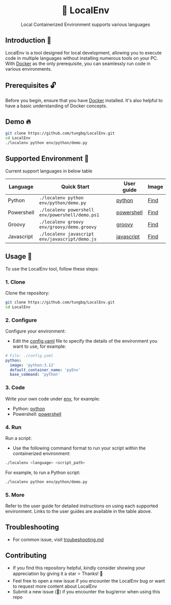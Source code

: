<h1 align="center">🐳 LocalEnv</h1>

<p align="center">Local Containerized Environment supports various languages</p>

## Introduction 👋

LocalEnv is a tool designed for local development, allowing you to execute code in multiple languages without installing numerous tools on your PC. With [Docker](https://www.docker.com/) as the only prerequisite, you can seamlessly run code in various environments.

## Prerequisites 🔓

Before you begin, ensure that you have [Docker](https://docs.docker.com/engine/install/) installed. It's also helpful to have a basic understanding of Docker concepts.

## Demo 🔥

```bash
git clone https://github.com/tungbq/LocalEnv.git
cd LocalEnv
./localenv python env/python/demo.py
```

## Supported Environment 🚀

Current support languages in below table

| Language   | Quick Start                                     | User guide                      | Image                                                 |
| ---------- | ----------------------------------------------- | ------------------------------- | ----------------------------------------------------- |
| Python     | `./localenv python env/python/demo.py`          | [python](./env/python/)         | [Find](https://hub.docker.com/_/python)               |
| Powershell | `./localenv powershell env/powershell/demo.ps1` | [powershell](./env/powershell/) | [Find](https://hub.docker.com/_/microsoft-powershell) |
| Groovy     | `./localenv groovy env/groovy/demo.groovy`      | [groovy](./env/groovy/)         | [Find](https://hub.docker.com/_/groovy)               |
| Javascript | `./localenv javascript env/javascript/demo.js`  | [javascript](./env/javascript/) | [Find](https://hub.docker.com/_/node/)                |

## Usage 📖

To use the LocalEnv tool, follow these steps:

### 1. Clone

Clone the repository:

```bash
git clone https://github.com/tungbq/LocalEnv.git
cd LocalEnv
```

### 2. Configure

Configure your environment:

- Edit the [config.yaml](config.yaml) file to specify the details of the environment you want to use, for example:

```yaml
# File: ./config.yaml
python:
  image: 'python:3.12'
  default_container_name: 'pyEnv'
  base_command: 'python'
```

### 3. Code

Write your own code under [env](./env/), for example:

- Python: [python](./env/python/)
- Powershell: [powershell](./env/powershell/)

### 4. Run

Run a script:

- Use the following command format to run your script within the containerized environment:

```bash
./localenv <language> <script_path>
```

For example, to run a Python script:

```bash
./localenv python env/python/demo.py
```

### 5. More

Refer to the user guide for detailed instructions on using each supported environment. Links to the user guides are available in the table above.

## Troubleshooting

- For common issue, visit [troubeshooting.md](./docs/troubeshooting.md)

## Contributing

- If you find this repository helpful, kindly consider showing your appreciation by giving it a star ⭐ Thanks! 💖
- Feel free to open a new issue if you encounter the LocalEnv bug or want to request more content about LocalEnv
- Submit a new issue (🐛) if you encounter the bug/error when using this repo
